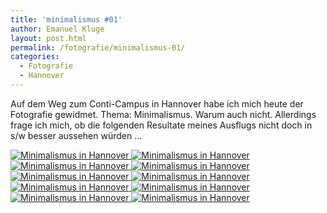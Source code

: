 ```yaml
---
title: 'minimalismus #01'
author: Emanuel Kluge
layout: post.html
permalink: /fotografie/minimalismus-01/
categories:
  - Fotografie
  - Hannover
---
```


Auf dem Weg zum Conti-Campus in Hannover habe ich mich heute der Fotografie gewidmet. Thema: Minimalismus. Warum auch nicht. Allerdings frage ich mich, ob die folgenden Resultate meines Ausflugs nicht doch in s/w besser aussehen würden &hellip;

<a href="{{ site.cdnurl }}wp-content/uploads/2010/05/minimalismus-hannover-06.jpg" rel="lightbox">
  <noscript data-src="/wp-content/uploads/2010/05/minimalismus-hannover-06-480x319.jpg" data-alt="Minimalismus in Hannover">
<img src="/wp-content/uploads/2010/05/minimalismus-hannover-06-480x319.jpg" alt="Minimalismus in Hannover">
</noscript>
</a>

<a href="{{ site.cdnurl }}wp-content/uploads/2010/05/minimalismus-hannover-01.jpg" rel="lightbox">
  <noscript data-src="/wp-content/uploads/2010/05/minimalismus-hannover-01-480x319.jpg" data-alt="Minimalismus in Hannover">
<img src="/wp-content/uploads/2010/05/minimalismus-hannover-01-480x319.jpg" alt="Minimalismus in Hannover">
</noscript>
</a>

<a href="{{ site.cdnurl }}wp-content/uploads/2010/05/minimalismus-hannover-02.jpg" rel="lightbox">
  <noscript data-src="/wp-content/uploads/2010/05/minimalismus-hannover-02-480x319.jpg" data-alt="Minimalismus in Hannover">
<img src="/wp-content/uploads/2010/05/minimalismus-hannover-02-480x319.jpg" alt="Minimalismus in Hannover">
</noscript>
</a>

<a href="{{ site.cdnurl }}wp-content/uploads/2010/05/minimalismus-hannover-03.jpg" rel="lightbox">
  <noscript data-src="/wp-content/uploads/2010/05/minimalismus-hannover-03-480x319.jpg" data-alt="Minimalismus in Hannover">
<img src="/wp-content/uploads/2010/05/minimalismus-hannover-03-480x319.jpg" alt="Minimalismus in Hannover">
</noscript>
</a>

<a href="{{ site.cdnurl }}wp-content/uploads/2010/05/minimalismus-hannover-04.jpg" rel="lightbox">
  <noscript data-src="/wp-content/uploads/2010/05/minimalismus-hannover-04-480x319.jpg" data-alt="Minimalismus in Hannover">
<img src="/wp-content/uploads/2010/05/minimalismus-hannover-04-480x319.jpg" alt="Minimalismus in Hannover">
</noscript>
</a>

<a href="{{ site.cdnurl }}wp-content/uploads/2010/05/minimalismus-hannover-05.jpg" rel="lightbox">
  <noscript data-src="/wp-content/uploads/2010/05/minimalismus-hannover-05-480x319.jpg" data-alt="Minimalismus in Hannover">
<img src="/wp-content/uploads/2010/05/minimalismus-hannover-05-480x319.jpg" alt="Minimalismus in Hannover">
</noscript>
</a>

<a href="{{ site.cdnurl }}wp-content/uploads/2010/05/minimalismus-hannover-07.jpg" rel="lightbox">
  <noscript data-src="/wp-content/uploads/2010/05/minimalismus-hannover-07-480x319.jpg" data-alt="Minimalismus in Hannover">
<img src="/wp-content/uploads/2010/05/minimalismus-hannover-07-480x319.jpg" alt="Minimalismus in Hannover">
</noscript>
</a>

<a href="{{ site.cdnurl }}wp-content/uploads/2010/05/minimalismus-hannover-08.jpg" rel="lightbox">
  <noscript data-src="/wp-content/uploads/2010/05/minimalismus-hannover-08-480x319.jpg" data-alt="Minimalismus in Hannover">
<img src="/wp-content/uploads/2010/05/minimalismus-hannover-08-480x319.jpg" alt="Minimalismus in Hannover">
</noscript>
</a>

<a href="{{ site.cdnurl }}wp-content/uploads/2010/05/minimalismus-hannover-09.jpg" rel="lightbox">
  <noscript data-src="/wp-content/uploads/2010/05/minimalismus-hannover-09-480x319.jpg" data-alt="Minimalismus in Hannover">
<img src="/wp-content/uploads/2010/05/minimalismus-hannover-09-480x319.jpg" alt="Minimalismus in Hannover">
</noscript>
</a>

<a href="{{ site.cdnurl }}wp-content/uploads/2010/05/minimalismus-hannover-10.jpg" rel="lightbox">
  <noscript data-src="/wp-content/uploads/2010/05/minimalismus-hannover-10-480x319.jpg" data-alt="Minimalismus in Hannover">
<img src="/wp-content/uploads/2010/05/minimalismus-hannover-10-480x319.jpg" alt="Minimalismus in Hannover">
</noscript>
</a>
